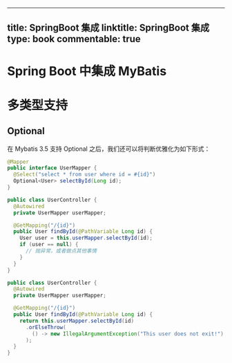 
---
title: SpringBoot 集成
linktitle: SpringBoot 集成
type: book
commentable: true
---

# Spring Boot 中集成 MyBatis

# 多类型支持

## Optional

在 Mybatis 3.5 支持 Optional 之后，我们还可以将判断优雅化为如下形式：

```java
@Mapper
public interface UserMapper {
  @Select("select * from user where id = #{id}")
  Optional<User> selectById(Long id);
}
```

```java
public class UserController {
  @Autowired
  private UserMapper userMapper;

  @GetMapping("/{id}")
  public User findById(@PathVariable Long id) {
    User user = this.userMapper.selectById(id);
    if (user == null) {
      // 抛异常，或者做点其他事情
    }
  }
}
```

```java
public class UserController {
  @Autowired
  private UserMapper userMapper;

  @GetMapping("/{id}")
  public User findById(@PathVariable Long id) {
    return this.userMapper.selectById(id)
      .orElseThrow(
        () -> new IllegalArgumentException("This user does not exit!")
      );
  }
}
```

    